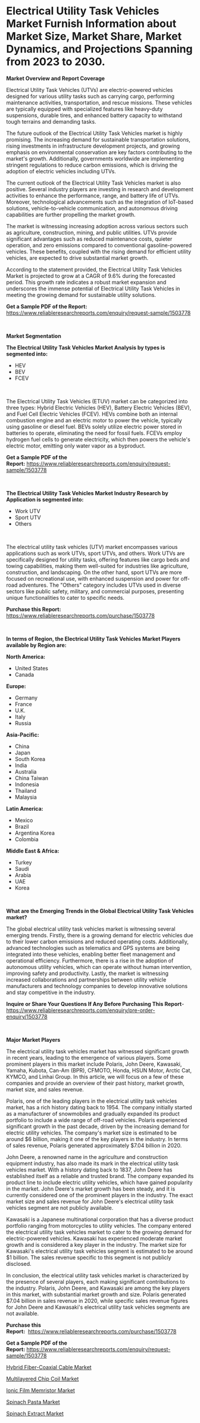 <p><h1>Electrical Utility Task Vehicles Market Furnish Information about Market Size, Market Share, Market Dynamics, and Projections Spanning from 2023 to 2030.</h1></p><p><strong>Market Overview and Report Coverage</strong></p>
<p><p>Electrical Utility Task Vehicles (UTVs) are electric-powered vehicles designed for various utility tasks such as carrying cargo, performing maintenance activities, transportation, and rescue missions. These vehicles are typically equipped with specialized features like heavy-duty suspensions, durable tires, and enhanced battery capacity to withstand tough terrains and demanding tasks.</p><p>The future outlook of the Electrical Utility Task Vehicles market is highly promising. The increasing demand for sustainable transportation solutions, rising investments in infrastructure development projects, and growing emphasis on environmental conservation are key factors contributing to the market's growth. Additionally, governments worldwide are implementing stringent regulations to reduce carbon emissions, which is driving the adoption of electric vehicles including UTVs.</p><p>The current outlook of the Electrical Utility Task Vehicles market is also positive. Several industry players are investing in research and development activities to enhance the performance, range, and battery life of UTVs. Moreover, technological advancements such as the integration of IoT-based solutions, vehicle-to-vehicle communication, and autonomous driving capabilities are further propelling the market growth.</p><p>The market is witnessing increasing adoption across various sectors such as agriculture, construction, mining, and public utilities. UTVs provide significant advantages such as reduced maintenance costs, quieter operation, and zero emissions compared to conventional gasoline-powered vehicles. These benefits, coupled with the rising demand for efficient utility vehicles, are expected to drive substantial market growth.</p><p>According to the statement provided, the Electrical Utility Task Vehicles Market is projected to grow at a CAGR of 9.6% during the forecasted period. This growth rate indicates a robust market expansion and underscores the immense potential of Electrical Utility Task Vehicles in meeting the growing demand for sustainable utility solutions.</p></p>
<p><strong>Get a Sample PDF of the Report:</strong> <a href="https://www.reliableresearchreports.com/enquiry/request-sample/1503778">https://www.reliableresearchreports.com/enquiry/request-sample/1503778</a></p>
<p>&nbsp;</p>
<p><strong>Market Segmentation</strong></p>
<p><strong>The Electrical Utility Task Vehicles Market Analysis by types is segmented into:</strong></p>
<p><ul><li>HEV</li><li>BEV</li><li>FCEV</li></ul></p>
<p>&nbsp;</p>
<p><p>The Electrical Utility Task Vehicles (ETUV) market can be categorized into three types: Hybrid Electric Vehicles (HEV), Battery Electric Vehicles (BEV), and Fuel Cell Electric Vehicles (FCEV). HEVs combine both an internal combustion engine and an electric motor to power the vehicle, typically using gasoline or diesel fuel. BEVs solely utilize electric power stored in batteries to operate, eliminating the need for fossil fuels. FCEVs employ hydrogen fuel cells to generate electricity, which then powers the vehicle's electric motor, emitting only water vapor as a byproduct.</p></p>
<p><strong>Get a Sample PDF of the Report:</strong>&nbsp;<a href="https://www.reliableresearchreports.com/enquiry/request-sample/1503778">https://www.reliableresearchreports.com/enquiry/request-sample/1503778</a></p>
<p>&nbsp;</p>
<p><strong>The Electrical Utility Task Vehicles Market Industry Research by Application is segmented into:</strong></p>
<p><ul><li>Work UTV</li><li>Sport UTV</li><li>Others</li></ul></p>
<p>&nbsp;</p>
<p><p>The electrical utility task vehicles (UTV) market encompasses various applications such as work UTVs, sport UTVs, and others. Work UTVs are specifically designed for utility tasks, offering features like cargo beds and towing capabilities, making them well-suited for industries like agriculture, construction, and landscaping. On the other hand, sport UTVs are more focused on recreational use, with enhanced suspension and power for off-road adventures. The "Others" category includes UTVs used in diverse sectors like public safety, military, and commercial purposes, presenting unique functionalities to cater to specific needs.</p></p>
<p><strong>Purchase this Report:</strong>&nbsp; <a href="https://www.reliableresearchreports.com/purchase/1503778">https://www.reliableresearchreports.com/purchase/1503778</a></p>
<p>&nbsp;</p>
<p><strong>In terms of Region, the Electrical Utility Task Vehicles Market Players available by Region are:</strong></p>
<p>
    <p> <strong> North America: </strong>
        <ul>
            <li>United States</li>
            <li>Canada</li>
        </ul>
        </p> 
    <p> <strong> Europe: </strong>
        <ul>
            <li>Germany</li>
            <li>France</li>
            <li>U.K.</li>
            <li>Italy</li>
            <li>Russia</li>
        </ul>
        </p> 
    <p> <strong> Asia-Pacific: </strong>
        <ul>
            <li>China</li>
            <li>Japan</li>
            <li>South Korea</li>
            <li>India</li>
            <li>Australia</li>
            <li>China Taiwan</li>
            <li>Indonesia</li>
            <li>Thailand</li>
            <li>Malaysia</li>
        </ul>
        </p> 
    <p> <strong> Latin America: </strong>
        <ul>
            <li>Mexico</li>
            <li>Brazil</li>
            <li>Argentina Korea</li>
            <li>Colombia</li>
        </ul>
        </p> 
    <p> <strong> Middle East & Africa: </strong>
        <ul>
            <li>Turkey</li>
            <li>Saudi</li>
            <li>Arabia</li>
            <li>UAE</li>
            <li>Korea</li>
        </ul>
    </p>
    </p>
<p>&nbsp;</p>
<p><strong>What are the Emerging Trends in the Global Electrical Utility Task Vehicles market?</strong></p>
<p><p>The global electrical utility task vehicles market is witnessing several emerging trends. Firstly, there is a growing demand for electric vehicles due to their lower carbon emissions and reduced operating costs. Additionally, advanced technologies such as telematics and GPS systems are being integrated into these vehicles, enabling better fleet management and operational efficiency. Furthermore, there is a rise in the adoption of autonomous utility vehicles, which can operate without human intervention, improving safety and productivity. Lastly, the market is witnessing increased collaborations and partnerships between utility vehicle manufacturers and technology companies to develop innovative solutions and stay competitive in the industry.</p></p>
<p><strong>Inquire or Share Your Questions If Any Before Purchasing This Report</strong>- <a href="https://www.reliableresearchreports.com/enquiry/pre-order-enquiry/1503778">https://www.reliableresearchreports.com/enquiry/pre-order-enquiry/1503778</a></p>
<p>&nbsp;</p>
<p><strong>Major Market Players</strong></p>
<p><p>The electrical utility task vehicles market has witnessed significant growth in recent years, leading to the emergence of various players. Some prominent players in this market include Polaris, John Deere, Kawasaki, Yamaha, Kubota, Can-Am (BPR), CFMOTO, Honda, HSUN Motor, Arctic Cat, KYMCO, and Linhai Group. In this article, we will focus on a few of these companies and provide an overview of their past history, market growth, market size, and sales revenue.</p><p>Polaris, one of the leading players in the electrical utility task vehicles market, has a rich history dating back to 1954. The company initially started as a manufacturer of snowmobiles and gradually expanded its product portfolio to include a wide range of off-road vehicles. Polaris experienced significant growth in the past decade, driven by the increasing demand for electric utility vehicles. The company's market size is estimated to be around $6 billion, making it one of the key players in the industry. In terms of sales revenue, Polaris generated approximately $7.04 billion in 2020.</p><p>John Deere, a renowned name in the agriculture and construction equipment industry, has also made its mark in the electrical utility task vehicles market. With a history dating back to 1837, John Deere has established itself as a reliable and trusted brand. The company expanded its product line to include electric utility vehicles, which have gained popularity in the market. John Deere's market growth has been steady, and it is currently considered one of the prominent players in the industry. The exact market size and sales revenue for John Deere's electrical utility task vehicles segment are not publicly available.</p><p>Kawasaki is a Japanese multinational corporation that has a diverse product portfolio ranging from motorcycles to utility vehicles. The company entered the electrical utility task vehicles market to cater to the growing demand for electric-powered vehicles. Kawasaki has experienced moderate market growth and is considered a key player in the industry. The market size for Kawasaki's electrical utility task vehicles segment is estimated to be around $1 billion. The sales revenue specific to this segment is not publicly disclosed.</p><p>In conclusion, the electrical utility task vehicles market is characterized by the presence of several players, each making significant contributions to the industry. Polaris, John Deere, and Kawasaki are among the key players in this market, with substantial market growth and size. Polaris generated $7.04 billion in sales revenue in 2020, while specific sales revenue figures for John Deere and Kawasaki's electrical utility task vehicles segments are not available.</p></p>
<p><strong>Purchase this Report:</strong>&nbsp;&nbsp;<a href="https://www.reliableresearchreports.com/purchase/1503778">https://www.reliableresearchreports.com/purchase/1503778</a></p>
<p></p>
<p><strong>Get a Sample PDF of the Report:</strong>&nbsp;<a href="https://www.reliableresearchreports.com/enquiry/request-sample/1503778">https://www.reliableresearchreports.com/enquiry/request-sample/1503778</a></p>
<p><p><a href="https://www.linkedin.com/pulse/hybrid-fiber-coaxial-cable-market-size-growth-forecast/">Hybrid Fiber-Coaxial Cable Market</a></p><p><a href="https://www.linkedin.com/pulse/multilayered-chip-coil-market-insights-players-forecast-till/">Multilayered Chip Coil Market</a></p><p><a href="https://www.linkedin.com/pulse/ionic-film-memristor-market-insights-players-forecast/">Ionic Film Memristor Market</a></p><p><a href="https://medium.com/@lulukerluke/spinach-pasta-market-size-growth-forecast-2023-2030-ba43b15f7727">Spinach Pasta Market</a></p><p><a href="https://medium.com/@shanieprice69879/spinach-extract-market-size-growth-forecast-2023-2030-f3a2f57916ad">Spinach Extract Market</a></p></p>